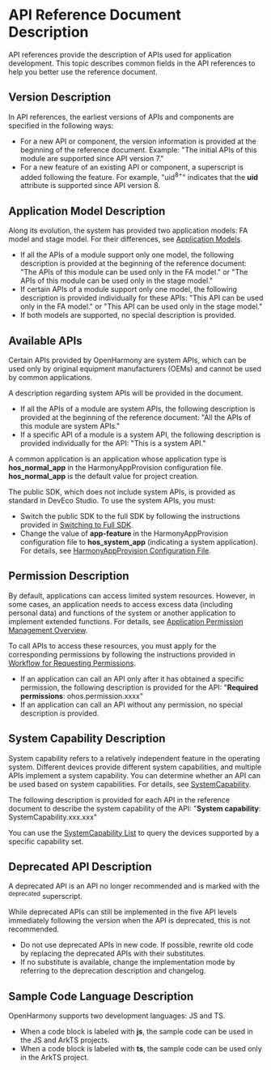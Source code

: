 # API Reference Document Description

API references provide the description of APIs used for application development. This topic describes common fields in the API references to help you better use the reference document.

## Version Description

In API references, the earliest versions of APIs and components are specified in the following ways:

- For a new API or component, the version information is provided at the beginning of the reference document. Example: "The initial APIs of this module are supported since API version 7."
- For a new feature of an existing API or component, a superscript is added following the feature. For example, "uid<sup>8+</sup>" indicates that the **uid** attribute is supported since API version 8.

## Application Model Description

Along its evolution, the system has provided two application models: FA model and stage model. For their differences, see [Application Models](../application-models/application-models.md).

- If all the APIs of a module support only one model, the following description is provided at the beginning of the reference document: "The APIs of this module can be used only in the FA model." or "The APIs of this module can be used only in the stage model."
- If certain APIs of a module support only one model, the following description is provided individually for these APIs: "This API can be used only in the FA model." or "This API can be used only in the stage model."
- If both models are supported, no special description is provided.

## Available APIs

Certain APIs provided by OpenHarmony are system APIs, which can be used only by original equipment manufacturers (OEMs) and cannot be used by common applications.

A description regarding system APIs will be provided in the document.

- If all the APIs of a module are system APIs, the following description is provided at the beginning of the reference document: "All the APIs of this module are system APIs."
- If a specific API of a module is a system API, the following description is provided individually for the API: "This is a system API."

A common application is an application whose application type is **hos_normal_app** in the HarmonyAppProvision configuration file. **hos_normal_app** is the default value for project creation.

The public SDK, which does not include system APIs, is provided as standard in DevEco Studio. To use the system APIs, you must:

- Switch the public SDK to the full SDK by following the instructions provided in [Switching to Full SDK](../faqs/full-sdk-switch-guide.md).
- Change the value of **app-feature** in the HarmonyAppProvision configuration file to **hos_system_app** (indicating a system application). For details, see [HarmonyAppProvision Configuration File](../security/app-provision-structure.md).

## Permission Description

By default, applications can access limited system resources. However, in some cases, an application needs to access excess data (including personal data) and functions of the system or another application to implement extended functions. For details, see [Application Permission Management Overview](../security/AccessToken/app-permission-mgmt-overview.md).

To call APIs to access these resources, you must apply for the corresponding permissions by following the instructions provided in [Workflow for Requesting Permissions](../security/AccessToken/determine-application-mode.md).

- If an application can call an API only after it has obtained a specific permission, the following description is provided for the API: "**Required permissions**: ohos.permission.xxxx"
- If an application can call an API without any permission, no special description is provided.


## System Capability Description

System capability refers to a relatively independent feature in the operating system. Different devices provide different system capabilities, and multiple APIs implement a system capability. You can determine whether an API can be used based on system capabilities. For details, see [SystemCapability](syscap.md).

The following description is provided for each API in the reference document to describe the system capability of the API: "**System capability**: SystemCapability.xxx.xxx"

You can use the [SystemCapability List](syscap-list.md) to query the devices supported by a specific capability set.

## Deprecated API Description

A deprecated API is an API no longer recommended and is marked with the <sup>deprecated</sup> superscript.

While deprecated APIs can still be implemented in the five API levels immediately following the version when the API is deprecated, this is not recommended.

- Do not use deprecated APIs in new code. If possible, rewrite old code by replacing the deprecated APIs with their substitutes.
- If no substitute is available, change the implementation mode by referring to the deprecation description and changelog.

## Sample Code Language Description

OpenHarmony supports two development languages: JS and TS.

- When a code block is labeled with **js**, the sample code can be used in the JS and ArkTS projects.
- When a code block is labeled with **ts**, the sample code can be used only in the ArkTS project.
